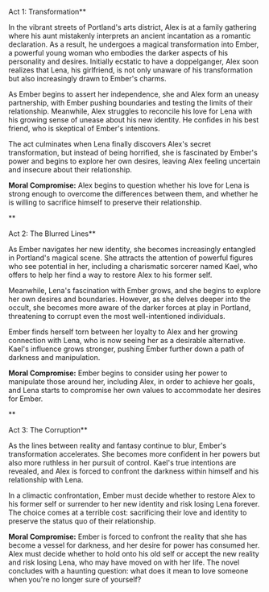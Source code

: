 Act 1: Transformation**

In the vibrant streets of Portland's arts district, Alex is at a family gathering where his aunt mistakenly interprets an ancient incantation as a romantic declaration. As a result, he undergoes a magical transformation into Ember, a powerful young woman who embodies the darker aspects of his personality and desires. Initially ecstatic to have a doppelganger, Alex soon realizes that Lena, his girlfriend, is not only unaware of his transformation but also increasingly drawn to Ember's charms.

As Ember begins to assert her independence, she and Alex form an uneasy partnership, with Ember pushing boundaries and testing the limits of their relationship. Meanwhile, Alex struggles to reconcile his love for Lena with his growing sense of unease about his new identity. He confides in his best friend, who is skeptical of Ember's intentions.

The act culminates when Lena finally discovers Alex's secret transformation, but instead of being horrified, she is fascinated by Ember's power and begins to explore her own desires, leaving Alex feeling uncertain and insecure about their relationship.

**Moral Compromise:** Alex begins to question whether his love for Lena is strong enough to overcome the differences between them, and whether he is willing to sacrifice himself to preserve their relationship.

**

Act 2: The Blurred Lines**

As Ember navigates her new identity, she becomes increasingly entangled in Portland's magical scene. She attracts the attention of powerful figures who see potential in her, including a charismatic sorcerer named Kael, who offers to help her find a way to restore Alex to his former self.

Meanwhile, Lena's fascination with Ember grows, and she begins to explore her own desires and boundaries. However, as she delves deeper into the occult, she becomes more aware of the darker forces at play in Portland, threatening to corrupt even the most well-intentioned individuals.

Ember finds herself torn between her loyalty to Alex and her growing connection with Lena, who is now seeing her as a desirable alternative. Kael's influence grows stronger, pushing Ember further down a path of darkness and manipulation.

**Moral Compromise:** Ember begins to consider using her power to manipulate those around her, including Alex, in order to achieve her goals, and Lena starts to compromise her own values to accommodate her desires for Ember.

**

Act 3: The Corruption**

As the lines between reality and fantasy continue to blur, Ember's transformation accelerates. She becomes more confident in her powers but also more ruthless in her pursuit of control. Kael's true intentions are revealed, and Alex is forced to confront the darkness within himself and his relationship with Lena.

In a climactic confrontation, Ember must decide whether to restore Alex to his former self or surrender to her new identity and risk losing Lena forever. The choice comes at a terrible cost: sacrificing their love and identity to preserve the status quo of their relationship.

**Moral Compromise:** Ember is forced to confront the reality that she has become a vessel for darkness, and her desire for power has consumed her. Alex must decide whether to hold onto his old self or accept the new reality and risk losing Lena, who may have moved on with her life. The novel concludes with a haunting question: what does it mean to love someone when you're no longer sure of yourself?
